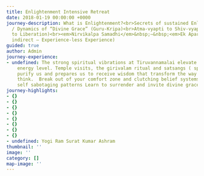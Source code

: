 ```yaml
---
title: Enlightenment Intensive Retreat
date: 2018-01-19 00:00:00 +0000
journey-description: What is Enlightenment?<br>Secrets of sustained Enlightenment
  / Dynamics of “Divine Grace” (Guru-Kripa)<br>Atma-vyapti to Shiv-vyapti (Enlightenment
  to Liberation)<br><em>Nirvikalpa Samadhi</em>&nbsp;–&nbsp;<em>Ek Aparoksha Anubhuti</em>&nbsp;(An
  indirect – Experience-less Experience)
guided: true
author: Admin
journey-experience:
- undefined: The strong spiritual vibrations at Tiruvannamalai elevate us to different
    energy level. Temple visits, the girivalam ritual and satsangs ( spiritual discourses)
    purify us and prepares us to receive wisdom that transform the way we live and
    think.  Break out of your comfort zone and clutching belief systems Heal your
    self sabotaging patterns Learn to surrender and invite divine grace
journey-highlights:
- {}
- {}
- {}
- {}
- {}
- {}
- {}
- {}
- undefined: Yogi Ram Surat Kumar Ashram
thumbnail: ''
image: ''
category: []
map-image: ''
---
```

